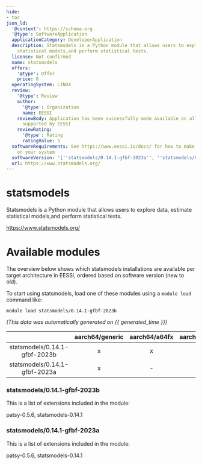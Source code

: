 ```yaml
---
hide:
- toc
json_ld:
  '@context': https://schema.org
  '@type': SoftwareApplication
  applicationCategory: DeveloperApplication
  description: Statsmodels is a Python module that allows users to explore data, estimate
    statistical models,and perform statistical tests.
  license: Not confirmed
  name: statsmodels
  offers:
    '@type': Offer
    price: 0
  operatingSystem: LINUX
  review:
    '@type': Review
    author:
      '@type': Organization
      name: EESSI
    reviewBody: Application has been successfully made available on all architectures
      supported by EESSI
    reviewRating:
      '@type': Rating
      ratingValue: 5
  softwareRequirements: See https://www.eessi.io/docs/ for how to make EESSI available
    on your system
  softwareVersion: '[''statsmodels/0.14.1-gfbf-2023a'', ''statsmodels/0.14.1-gfbf-2023b'']'
  url: https://www.statsmodels.org/
---
```


statsmodels
===========


Statsmodels is a Python module that allows users to explore data, estimate statistical models,and perform statistical tests.

https://www.statsmodels.org/
# Available modules


The overview below shows which statsmodels installations are available per target architecture in EESSI, ordered based on software version (new to old).

To start using statsmodels, load one of these modules using a `module load` command like:

```shell
module load statsmodels/0.14.1-gfbf-2023b
```

*(This data was automatically generated on {{ generated_time }})*

| |aarch64/generic|aarch64/a64fx|aarch64/neoverse_n1|aarch64/neoverse_v1|aarch64/nvidia/grace|x86_64/generic|x86_64/amd/zen2|x86_64/amd/zen3|x86_64/amd/zen4|x86_64/intel/cascadelake|x86_64/intel/haswell|x86_64/intel/icelake|x86_64/intel/sapphirerapids|x86_64/intel/skylake_avx512|
| :---: | :---: | :---: | :---: | :---: | :---: | :---: | :---: | :---: | :---: | :---: | :---: | :---: | :---: | :---: |
|statsmodels/0.14.1-gfbf-2023b|x|x|x|x|x|x|x|x|x|x|x|x|x|x|
|statsmodels/0.14.1-gfbf-2023a|x|-|x|x|x|x|x|x|x|x|x|x|x|x|


### statsmodels/0.14.1-gfbf-2023b

This is a list of extensions included in the module:

patsy-0.5.6, statsmodels-0.14.1

### statsmodels/0.14.1-gfbf-2023a

This is a list of extensions included in the module:

patsy-0.5.6, statsmodels-0.14.1